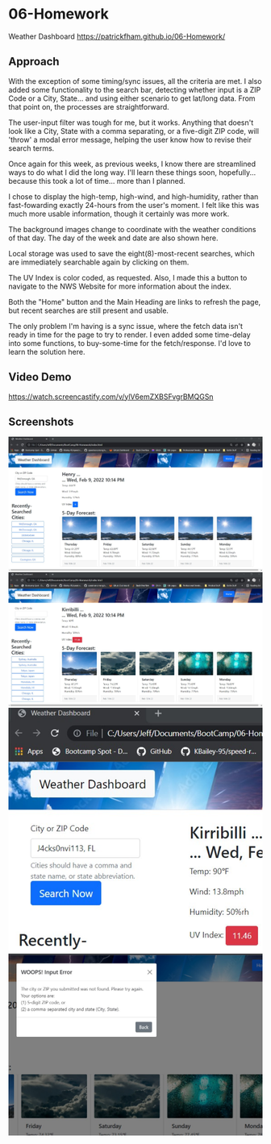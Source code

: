 # 06-Homework
Weather Dashboard
https://patrickfham.github.io/06-Homework/

## Approach

With the exception of some timing/sync issues, all the criteria are met.  I also added some functionality to the search bar, detecting whether input is a ZIP Code or a City, State... and using either scenario to get lat/long data.  From that point on, the processes are straightforward.

The user-input filter was tough for me, but it works.  Anything that doesn't look like a City, State with a comma separating, or a five-digit ZIP code, will 'throw' a modal error message, helping the user know how to revise their search terms.

Once again for this week, as previous weeks, I know there are streamlined ways to do what I did the long way.  I'll learn these things soon, hopefully... because this took a lot of time... more than I planned.

I chose to display the high-temp, high-wind, and high-humidity, rather than fast-fowarding exactly 24-hours from the user's moment.  I felt like this was much more usable information, though it certainly was more work.

The background images change to coordinate with the weather conditions of that day.
The day of the week and date are also shown here.

Local storage was used to save the eight(8)-most-recent searches, which are immediately searchable again by clicking on them.

The UV Index is color coded, as requested.  Also, I made this a button to navigate to the NWS Website for more information about the index.

Both the "Home" button and the Main Heading are links to refresh the page, but recent searches are still present and usable.

The only problem I'm having is a sync issue, where the fetch data isn't ready in time for the page to try to render.  I even added some time-delay into some functions, to buy-some-time for the fetch/response.  I'd love to learn the solution here.

## Video Demo
https://watch.screencastify.com/v/ylV6emZXBSFvgrBMQGSn


## Screenshots
![CityStateInput](./assets/screenshots/citysearch.jpg)
![UVindexAndForecastCards](./assets/screenshots/uvindexandforecastcards.jpg)
![Wonky Input](./assets/screenshots/wonkyinput.jpg)
![ErrorModal](./assets/screenshots/errormodal.jpg)
